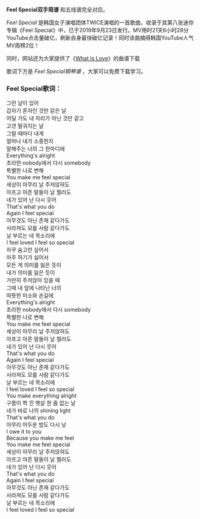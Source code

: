

**Feel Special双手简谱** 和五线谱完全对应。

_Feel Special_ 是韩国女子演唱团体TWICE演唱的一首歌曲，收录于其第八张迷你专辑《Feel
Special》中，已于2019年9月23日发行。MV用时21天6小时28分YouTube点击量破亿，刷新自身最快破亿记录！同时该曲摘得韩国YouTube人气MV周榜2位！

同时，网站还为大家提供了《[What Is Love](Music-9137-What-Is-Love-Twice.html "What Is
Love")》的曲谱下载

歌词下方是 _Feel Special钢琴谱_ ，大家可以免费下载学习。

### Feel Special歌词：

그런 날이 있어  
갑자기 혼자인 것만 같은 날  
어딜 가도 내 자리가 아닌 것만 같고  
고갠 떨궈지는 날  
그럴 때마다 내게  
얼마나 내가 소중한지  
말해주는 너의 그 한마디에  
Everything's alright  
초라한 nobody에서 다시 somebody  
특별한 나로 변해  
You make me feel special  
세상이 아무리 날 주저앉혀도  
아프고 아픈 말들이 날 찔러도  
네가 있어 난 다시 웃어  
That's what you do  
Again I feel special  
아무것도 아닌 존재 같다가도  
사라져도 모를 사람 같다가도  
날 부르는 네 목소리에  
I feel loved I feel so special  
자꾸 숨고만 싶어서  
마주 하기가 싫어서  
모든 게 의미를 잃은 듯이  
내가 의미를 잃은 듯이  
가만히 주저앉아 있을 때  
그때 내 앞에 나타난 너의  
따뜻한 미소와 손길에  
Everything's alright  
초라한 nobody에서 다시 somebody  
특별한 나로 변해  
You make me feel special  
세상이 아무리 날 주저앉혀도  
아프고 아픈 말들이 날 찔러도  
네가 있어 난 다시 웃어  
That's what you do  
Again I feel special  
아무것도 아닌 존재 같다가도  
사라져도 모를 사람 같다가도  
날 부르는 네 목소리에  
I feel loved I feel so special  
You make everything alright  
구름이 쫙 낀 햇살 한 줌 없는 날  
네가 바로 나의 shining light  
That's what you do  
아무리 어두운 밤도 다시 낮  
I owe it to you  
Because you make me feel  
You make me feel special  
세상이 아무리 날 주저앉혀도  
아프고 아픈 말들이 날 찔러도  
네가 있어 난 다시 웃어  
That's what you do  
Again I feel special  
아무것도 아닌 존재 같다가도  
사라져도 모를 사람 같다가도  
날 부르는 네 목소리에  
I feel loved I feel so special

